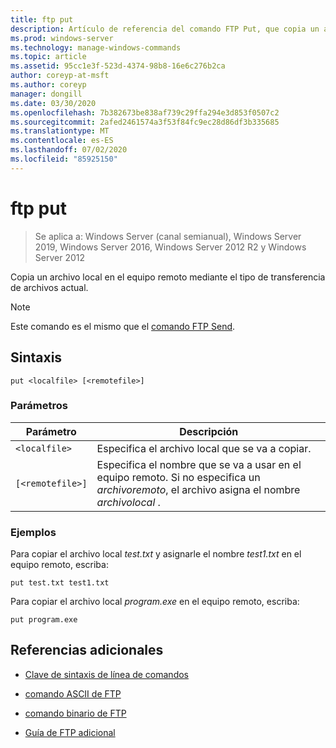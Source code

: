 ```yaml
---
title: ftp put
description: Artículo de referencia del comando FTP Put, que copia un archivo local en el equipo remoto mediante el tipo de transferencia de archivos actual.
ms.prod: windows-server
ms.technology: manage-windows-commands
ms.topic: article
ms.assetid: 95cc1e3f-523d-4374-98b8-16e6c276b2ca
author: coreyp-at-msft
ms.author: coreyp
manager: dongill
ms.date: 03/30/2020
ms.openlocfilehash: 7b382673be838af739c29ffa294e3d853f0507c2
ms.sourcegitcommit: 2afed2461574a3f53f84fc9ec28d86df3b335685
ms.translationtype: MT
ms.contentlocale: es-ES
ms.lasthandoff: 07/02/2020
ms.locfileid: "85925150"
---
```

# <a name="ftp-put"></a>ftp put

> Se aplica a: Windows Server (canal semianual), Windows Server 2019, Windows Server 2016, Windows Server 2012 R2 y Windows Server 2012

Copia un archivo local en el equipo remoto mediante el tipo de transferencia de archivos actual.

> [!NOTE]
> Este comando es el mismo que el [comando FTP Send](ftp-send_1.md).

## <a name="syntax"></a>Sintaxis

```
put <localfile> [<remotefile>]
```

### <a name="parameters"></a>Parámetros

| Parámetro | Descripción |
| --------- | ----------- |
| `<localfile>` | Especifica el archivo local que se va a copiar. |
| `[<remotefile>]` | Especifica el nombre que se va a usar en el equipo remoto. Si no especifica un *archivoremoto*, el archivo asigna el nombre *archivolocal* .|

### <a name="examples"></a>Ejemplos

Para copiar el archivo local *test.txt* y asignarle el nombre *test1.txt* en el equipo remoto, escriba:

```
put test.txt test1.txt
```

Para copiar el archivo local *program.exe* en el equipo remoto, escriba:

```
put program.exe
```

## <a name="additional-references"></a>Referencias adicionales

- [Clave de sintaxis de línea de comandos](command-line-syntax-key.md)

- [comando ASCII de FTP](ftp-ascii.md)

- [comando binario de FTP](ftp-binary.md)

- [Guía de FTP adicional](https://docs.microsoft.com/previous-versions/orphan-topics/ws.10/cc756013(v=ws.10))
